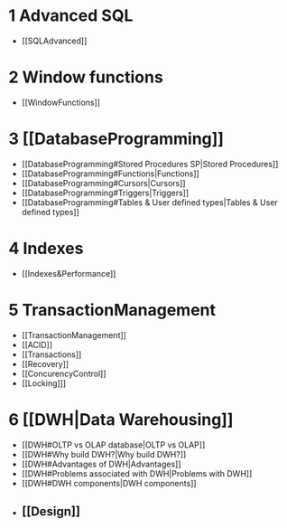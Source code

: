 # 1 Advanced SQL
- [[SQLAdvanced]]

# 2 Window functions
- [[WindowFunctions]]

# 3 [[DatabaseProgramming]]
- [[DatabaseProgramming#Stored Procedures SP|Stored Procedures]]
- [[DatabaseProgramming#Functions|Functions]]
- [[DatabaseProgramming#Cursors|Cursors]]
- [[DatabaseProgramming#Triggers|Triggers]]
- [[DatabaseProgramming#Tables & User defined types|Tables & User defined types]]

# 4 Indexes
- [[Indexes&Performance]]

# 5 TransactionManagement
- [[TransactionManagement]]
- [[ACID]]
- [[Transactions]]
- [[Recovery]]
- [[ConcurencyControl]]
- [[Locking]]]

# 6 [[DWH|Data Warehousing]] 
- [[DWH#OLTP vs OLAP database|OLTP vs OLAP]]
- [[DWH#Why build DWH?|Why build DWH?]]
- [[DWH#Advantages of DWH|Advantages]]
- [[DWH#Problems associated with DWH|Problems with DWH]]
- [[DWH#DWH components|DWH components]]
- ## [[Design]]


